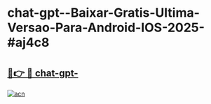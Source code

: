 # chat-gpt--Baixar-Gratis-Ultima-Versao-Para-Android-IOS-2025-#aj4c8

# <h2><a href="https://ainizakaria.my?title=chat-gpt-&ref=24M">🔗👉 🔴 chat-gpt-</a></h2>

[![acn](https://github.com/user-attachments/assets/0f9c940e-d8b0-45ae-aac7-cd30a18b3e1c)](https://ainizakaria.my?title=chat-gpt-&ref=24M)


